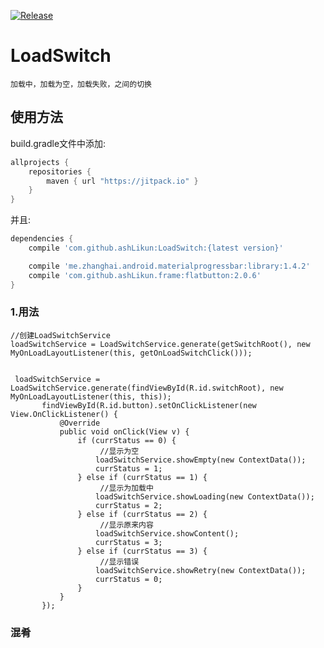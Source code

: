 
[![Release](https://jitpack.io/v/ashLikun/LoadSwitch.svg)](https://jitpack.io/#ashLikun/LoadSwitch)

# **LoadSwitch**
    加载中，加载为空，加载失败，之间的切换
## 使用方法

build.gradle文件中添加:
```gradle
allprojects {
    repositories {
        maven { url "https://jitpack.io" }
    }
}
```
并且:

```gradle
dependencies {
    compile 'com.github.ashLikun:LoadSwitch:{latest version}'

    compile 'me.zhanghai.android.materialprogressbar:library:1.4.2'
    compile 'com.github.ashLikun.frame:flatbutton:2.0.6'
}
```

### 1.用法
    //创建LoadSwitchService
    loadSwitchService = LoadSwitchService.generate(getSwitchRoot(), new MyOnLoadLayoutListener(this, getOnLoadSwitchClick()));


     loadSwitchService = LoadSwitchService.generate(findViewById(R.id.switchRoot), new MyOnLoadLayoutListener(this, this));
           findViewById(R.id.button).setOnClickListener(new View.OnClickListener() {
               @Override
               public void onClick(View v) {
                   if (currStatus == 0) {
                        //显示为空
                       loadSwitchService.showEmpty(new ContextData());
                       currStatus = 1;
                   } else if (currStatus == 1) {
                        //显示为加载中
                       loadSwitchService.showLoading(new ContextData());
                       currStatus = 2;
                   } else if (currStatus == 2) {
                        //显示原来内容
                       loadSwitchService.showContent();
                       currStatus = 3;
                   } else if (currStatus == 3) {
                        //显示错误
                       loadSwitchService.showRetry(new ContextData());
                       currStatus = 0;
                   }
               }
           });
### 混肴


